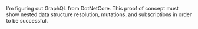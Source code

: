 I'm figuring out GraphQL from DotNetCore.
This proof of concept must show nested data structure resolution, mutations, and subscriptions in order to be successful.
